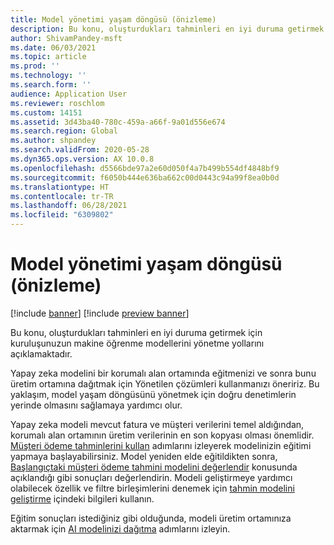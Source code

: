 ```yaml
---
title: Model yönetimi yaşam döngüsü (önizleme)
description: Bu konu, oluşturdukları tahminleri en iyi duruma getirmek için kuruluşunuzun makine öğrenme modellerini yönetme yollarını açıklamaktadır.
author: ShivamPandey-msft
ms.date: 06/03/2021
ms.topic: article
ms.prod: ''
ms.technology: ''
ms.search.form: ''
audience: Application User
ms.reviewer: roschlom
ms.custom: 14151
ms.assetid: 3d43ba40-780c-459a-a66f-9a01d556e674
ms.search.region: Global
ms.author: shpandey
ms.search.validFrom: 2020-05-28
ms.dyn365.ops.version: AX 10.0.8
ms.openlocfilehash: d5566bde97a2e60d050f4a7b499b554df4848bf9
ms.sourcegitcommit: f6050b444e636ba662c00d0443c94a99f8ea0b0d
ms.translationtype: HT
ms.contentlocale: tr-TR
ms.lasthandoff: 06/28/2021
ms.locfileid: "6309802"
---
```

# <a name="model-management-lifecycle-preview"></a>Model yönetimi yaşam döngüsü (önizleme)

[!include [banner](../includes/banner.md)]
[!include [preview banner](../includes/preview-banner.md)]

Bu konu, oluşturdukları tahminleri en iyi duruma getirmek için kuruluşunuzun makine öğrenme modellerini yönetme yollarını açıklamaktadır.

Yapay zeka modelini bir korumalı alan ortamında eğitmenizi ve sonra bunu üretim ortamına dağıtmak için Yönetilen çözümleri kullanmanızı öneririz. Bu yaklaşım, model yaşam döngüsünü yönetmek için doğru denetimlerin yerinde olmasını sağlamaya yardımcı olur.

Yapay zeka modeli mevcut fatura ve müşteri verilerini temel aldığından, korumalı alan ortamının üretim verilerinin en son kopyası olması önemlidir. [Müşteri ödeme tahminlerini kullan](use-customer-payment-predictions.md) adımlarını izleyerek modelinizin eğitimi yapmaya başlayabilirsiniz. Model yeniden elde eğitildikten sonra, [Başlangıçtaki müşteri ödeme tahmini modelini değerlendir](evaluate-payment-prediction.md) konusunda açıklandığı gibi sonuçları değerlendirin. Modeli geliştirmeye yardımcı olabilecek özellik ve filtre birleşimlerini denemek için [tahmin modelini geliştirme](improve-model.md) içindeki bilgileri kullanın.

Eğitim sonuçları istediğiniz gibi olduğunda, modeli üretim ortamınıza aktarmak için [AI modelinizi dağıtma](https://docs.microsoft.com/ai-builder/distribute-model) adımlarını izleyin.
